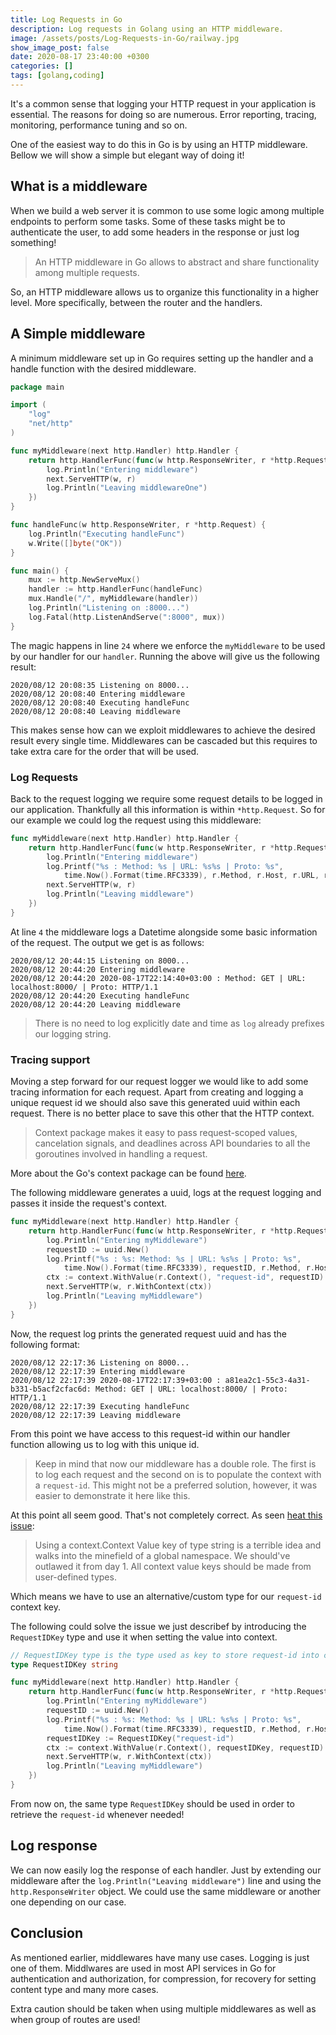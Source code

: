 ```yaml
---
title: Log Requests in Go
description: Log requests in Golang using an HTTP middleware.
image: /assets/posts/Log-Requests-in-Go/railway.jpg
show_image_post: false
date: 2020-08-17 23:40:00 +0300
categories: []
tags: [golang,coding]
---
```


It's a common sense that logging your HTTP request in your application is essential. The reasons for doing so are numerous. Error reporting, tracing, monitoring, performance tuning and so on.

One of the easiest way to do this in Go is by using an HTTP middleware. Bellow we will show a simple but elegant way of doing it!

## What is a middleware

When we build a web server it is common to use some logic among multiple endpoints to perform some tasks. Some of these tasks might be to authenticate the user, to add some headers in the response or just log something!

> An HTTP middleware in Go allows to abstract and share functionality among multiple requests.

So, an HTTP middleware allows us to organize this functionality in a higher level. More specifically, between the router and the handlers.

## A Simple middleware

A minimum middleware set up in Go requires setting up the handler and a handle function with the desired middleware.

```go
package main

import (
	"log"
	"net/http"
)

func myMiddleware(next http.Handler) http.Handler {
	return http.HandlerFunc(func(w http.ResponseWriter, r *http.Request) {
		log.Println("Entering middleware")
		next.ServeHTTP(w, r)
		log.Println("Leaving middlewareOne")
	})
}

func handleFunc(w http.ResponseWriter, r *http.Request) {
	log.Println("Executing handleFunc")
	w.Write([]byte("OK"))
}

func main() {
	mux := http.NewServeMux()
	handler := http.HandlerFunc(handleFunc)
	mux.Handle("/", myMiddleware(handler))
	log.Println("Listening on :8000...")
	log.Fatal(http.ListenAndServe(":8000", mux))
}
```

The magic happens in line `24` where we enforce the `myMiddleware` to be used by our handler for our `handler`. Running the above will give us the following result:

```console
2020/08/12 20:08:35 Listening on 8000...
2020/08/12 20:08:40 Entering middleware
2020/08/12 20:08:40 Executing handleFunc
2020/08/12 20:08:40 Leaving middleware
```

This makes sense how can we exploit middlewares to achieve the desired result every single time. Middlewares can be cascaded but this requires to take extra care for the order that will be used. 

### Log Requests

Back to the request logging we require some request details to be logged in our application. Thankfully all this information is within `*http.Request`. So for our example we could log the request using this middleware:  

```go
func myMiddleware(next http.Handler) http.Handler {
	return http.HandlerFunc(func(w http.ResponseWriter, r *http.Request) {
		log.Println("Entering middleware")
		log.Printf("%s : Method: %s | URL: %s%s | Proto: %s",
			time.Now().Format(time.RFC3339), r.Method, r.Host, r.URL, r.Proto)
		next.ServeHTTP(w, r)
		log.Println("Leaving middleware")
	})
}
```

At line `4` the middleware logs a Datetime alongside some basic information of the request. The output we get is as follows:

```console
2020/08/12 20:44:15 Listening on 8000...
2020/08/12 20:44:20 Entering middleware
2020/08/12 20:44:20 2020-08-17T22:14:40+03:00 : Method: GET | URL: localhost:8000/ | Proto: HTTP/1.1
2020/08/12 20:44:20 Executing handleFunc
2020/08/12 20:44:20 Leaving middleware
```

> There is no need to log explicitly date and time as `log` already prefixes our logging string.

### Tracing support

Moving a step forward for our request logger we would like to add some tracing information for each request. Apart from creating and logging a unique request id we should also save this generated uuid within each request. There is no better place to save this other that the HTTP context.

> Context package makes it easy to pass request-scoped values, cancelation signals, and deadlines across API boundaries to all the goroutines involved in handling a request.

More about the Go's context package can be found [here](https://golang.org/pkg/context/).

The following middleware generates a uuid, logs at the request logging and passes it inside the request's context.

```go
func myMiddleware(next http.Handler) http.Handler {
	return http.HandlerFunc(func(w http.ResponseWriter, r *http.Request) {
		log.Println("Entering myMiddleware")
		requestID := uuid.New()
		log.Printf("%s : %s: Method: %s | URL: %s%s | Proto: %s",
			time.Now().Format(time.RFC3339), requestID, r.Method, r.Host, r.URL, r.Proto)
		ctx := context.WithValue(r.Context(), "request-id", requestID)
		next.ServeHTTP(w, r.WithContext(ctx))
		log.Println("Leaving myMiddleware")
	})
}
```

Now, the request log prints the generated request uuid and has the following format:

```console
2020/08/12 22:17:36 Listening on 8000...
2020/08/12 22:17:39 Entering middleware
2020/08/12 22:17:39 2020-08-17T22:17:39+03:00 : a81ea2c1-55c3-4a31-b331-b5acf2cfac6d: Method: GET | URL: localhost:8000/ | Proto: HTTP/1.1
2020/08/12 22:17:39 Executing handleFunc
2020/08/12 22:17:39 Leaving middleware
```

From this point we have access to this request-id within our handler function allowing us to log with this unique id.

> Keep in mind that now our middleware has a double role. The first is to log each request and the second on is to populate the context with a `request-id`. This might not be a preferred solution, however, it was easier to demonstrate it here like this.

At this point all seem good. That's not completely correct. As seen [heat this issue](https://go-review.googlesource.com/c/go/+/30084):

>Using a context.Context Value key of type string is a terrible idea and walks into the minefield of a global namespace. We should've outlawed it from day 1.
>All context value keys should be made from user-defined types.

Which means we have to use an alternative/custom type for our `request-id` context key.

The following could solve the issue we just describef by introducing the `RequestIDKey` type and use it when setting the value into context.

```go
// RequestIDKey type is the type used as key to store request-id into context
type RequestIDKey string

func myMiddleware(next http.Handler) http.Handler {
	return http.HandlerFunc(func(w http.ResponseWriter, r *http.Request) {
		log.Println("Entering myMiddleware")
		requestID := uuid.New()
		log.Printf("%s : %s: Method: %s | URL: %s%s | Proto: %s",
			time.Now().Format(time.RFC3339), requestID, r.Method, r.Host, r.URL, r.Proto)
		requestIDKey := RequestIDKey("request-id")
		ctx := context.WithValue(r.Context(), requestIDKey, requestID)
		next.ServeHTTP(w, r.WithContext(ctx))
		log.Println("Leaving myMiddleware")
	})
}
```
From now on, the same type `RequestIDKey` should be used in order to retrieve the `request-id` whenever needed!

## Log response

We can now easily log the response of each handler. Just by extending our middleware after the `log.Println("Leaving middleware")` line and using the `http.ResponseWriter` object. We could use the same middleware or another one depending on our case.

## Conclusion

As mentioned earlier, middlewares have many use cases. Logging is just one of them. Middlwares are used in most API services in Go for authentication and authorization, for compression, for recovery for setting content type and many more cases. 

Extra caution should be taken when using multiple middlewares as well as when group of routes are used!

